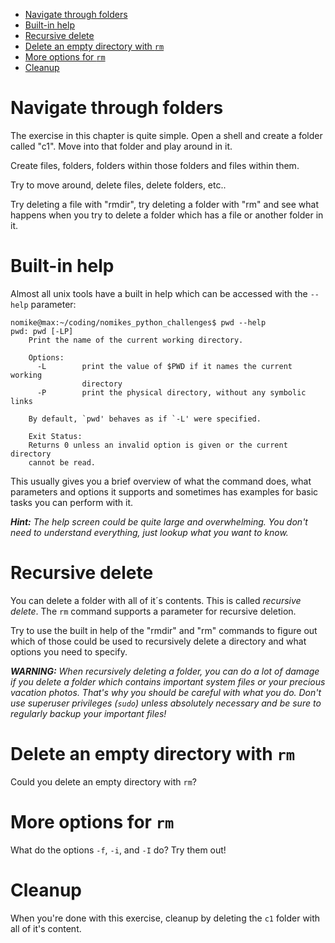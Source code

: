 - [Navigate through folders](#navigate-through-folders)
- [Built-in help](#built-in-help)
- [Recursive delete](#recursive-delete)
- [Delete an empty directory with `rm`](#delete-an-empty-directory-with-rm)
- [More options for `rm`](#more-options-for-rm)
- [Cleanup](#cleanup)

# Navigate through folders

The exercise in this chapter is quite simple. Open a shell and create a folder called "c1".
Move into that folder and play around in it.

Create files, folders, folders within those folders and files within them.

Try to move around, delete files, delete folders, etc..

Try deleting a file with "rmdir", try deleting a folder with "rm" and see what happens when you try to delete a folder which has a file or another folder in it.

# Built-in help

Almost all unix tools have a built in help which can be accessed with the `--help` parameter:

```plaintext
nomike@max:~/coding/nomikes_python_challenges$ pwd --help
pwd: pwd [-LP]
    Print the name of the current working directory.
    
    Options:
      -L        print the value of $PWD if it names the current working
                directory
      -P        print the physical directory, without any symbolic links
    
    By default, `pwd' behaves as if `-L' were specified.
    
    Exit Status:
    Returns 0 unless an invalid option is given or the current directory
    cannot be read.
```

This usually gives you a brief overview of what the command does, what parameters and options it supports and sometimes has examples for basic tasks you can perform with it.

***Hint:** The help screen could be quite large and overwhelming. You don't need to understand everything, just lookup what you want to know.*

# Recursive delete

You can delete a folder with all of it´s contents. This is called *recursive delete*.
The `rm` command supports a parameter for recursive deletion.

Try to use the built in help of the "rmdir" and "rm" commands to figure out which of those could be used to recursively delete a directory and what options you need to specify.

***WARNING:** When recursively deleting a folder, you can do a lot of damage if you delete a folder which contains important system files or your precious vacation photos. That's why you should be careful with what you do. Don't use superuser privileges (`sudo`) unless absolutely necessary and be sure to regularly backup your important files!*

# Delete an empty directory with `rm`

Could you delete an empty directory with `rm`?

# More options for `rm`

What do the options `-f`, `-i`, and `-I` do? Try them out!

# Cleanup

When you're done with this exercise, cleanup by deleting the `c1` folder with all of it's content.
